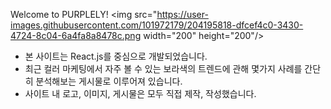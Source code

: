 Welcome to PURPLELY!
<img src="https://user-images.githubusercontent.com/101972179/204195818-dfcef4c0-3430-4724-8c04-6a4fa8a8478c.png  width="200" height="200"/>


 - 본 사이트는 React.js를 중심으로 개발되었습니다. 
 - 최근 컬러 마케팅에서 자주 볼 수 있는 보라색의 트렌드에 관해 몇가지 사례를 간단히 분석해보는 게시물로 이루어져 있습니다. 
 - 사이트 내 로고, 이미지, 게시물은 모두 직접 제작, 작성했습니다. 
